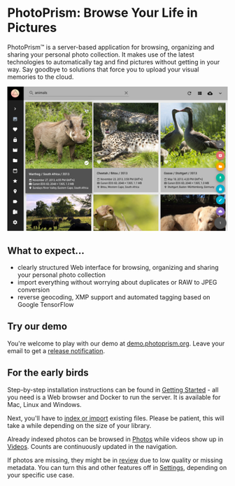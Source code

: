 # PhotoPrism: Browse Your Life in Pictures

PhotoPrism™ is a server-based application for browsing, organizing and sharing your personal photo collection.
It makes use of the latest technologies to automatically tag and find pictures without getting in your way.
Say goodbye to solutions that force you to upload your visual memories to the cloud.

![Screenshot](img/preview.jpg)

## What to expect... ##

* clearly structured Web interface for browsing, organizing and sharing your personal photo collection
* import everything without worrying about duplicates or RAW to JPEG conversion
* reverse geocoding, XMP support and automated tagging based on Google TensorFlow

## Try our demo ##

You're welcome to play with our demo at [demo.photoprism.org](https://demo.photoprism.org).
Leave your email to get a [release notification](https://goo.gl/forms/KBPVGl9PCsOKrAv33).

## For the early birds ##

Step-by-step installation instructions can be found in [Getting Started](getting-started/index.md) - 
all you need is a Web browser and Docker to run the server. It is available for Mac, Linux and Windows.

Next, you'll have to [index or import](user-guide/library/import-vs-index.md) 
existing files. Please be patient, this will take a while depending on the size of your library.

Already indexed photos can be browsed in [Photos](user-guide/organize/browse.md) 
while videos show up in [Videos](user-guide/organize/video.md).
Counts are continuously updated in the navigation.

If photos are missing, they might be in [review](user-guide/organize/review.md) due to low quality or missing metadata.
You can turn this and other features off in [Settings](user-guide/settings/ui.md), depending on
your specific use case.
